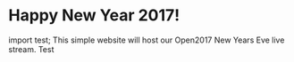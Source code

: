 # Happy New Year 2017!
import test;
This simple website will host our Open2017 New Years Eve live stream. Test